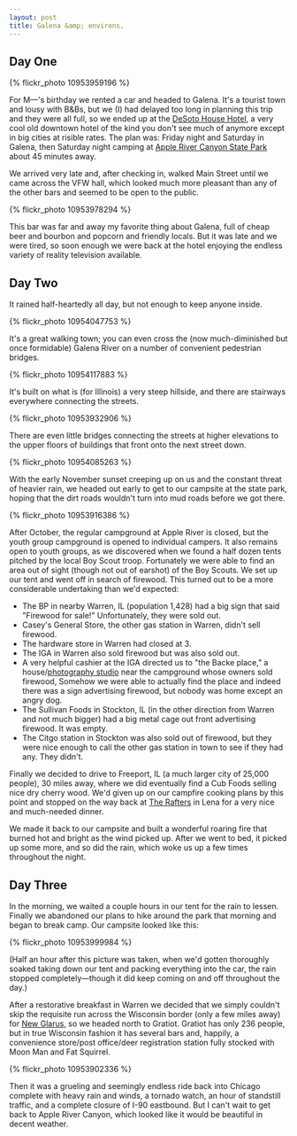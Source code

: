 ```yaml
---
layout: post
title: Galena &amp; environs.
---
```


## Day One

{% flickr_photo 10953959196 %}

For M&mdash;'s birthday we rented a car and headed to Galena. It's a tourist town and lousy with B&amp;Bs, but we (I) had delayed too long in planning this trip and they were all full, so we ended up at the <a href="http://www.desotohouse.com/">DeSoto House Hotel</a>, a very cool old downtown hotel of the kind you don't see much of anymore except in big cities at risible rates. The plan was: Friday night and Saturday in Galena, then Saturday night camping at <a href="http://dnr.state.il.us/Lands/landmgt/parks/R1/APPLE.HTM">Apple River Canyon State Park</a> about 45 minutes away.

We arrived very late and, after checking in, walked Main Street until we came across the VFW hall, which looked much more pleasant than any of the other bars and seemed to be open to the public.

{% flickr_photo 10953978294 %}

This bar was far and away my favorite thing about Galena, full of cheap beer and bourbon and popcorn and friendly locals. But it was late and we were tired, so soon enough we were back at the hotel enjoying the endless variety of reality television available.

## Day Two

It rained half-heartedly all day, but not enough to keep anyone inside.

{% flickr_photo 10954047753 %}

It's a great walking town; you can even cross the (now much-diminished but once formidable) Galena River on a number of convenient pedestrian bridges.

{% flickr_photo 10954117883 %}

It's built on what is (for Illinois) a very steep hillside, and there are stairways everywhere connecting the streets.

{% flickr_photo 10953932906 %}

There are even little bridges connecting the streets at higher elevations to the upper floors of buildings that front onto the next street down.

{% flickr_photo 10954085263 %}

With the early November sunset creeping up on us and the constant threat of heavier rain, we headed out early to get to our campsite at the state park, hoping that the dirt roads wouldn't turn into mud roads before we got there.

{% flickr_photo 10953916386 %}

After October, the regular campground at Apple River is closed, but the youth group campground is opened to individual campers. It also remains open to youth groups, as we discovered when we found a half dozen tents pitched by the local Boy Scout troop. Fortunately we were able to find an area out of sight (though not out of earshot) of the Boy Scouts. We set up our tent and went off in search of firewood. This turned out to be a more considerable undertaking than we'd expected:

- The BP in nearby Warren, IL (population 1,428) had a big sign that said "Firewood for sale!" Unfortunately, they were sold out.
- Casey's General Store, the other gas station in Warren, didn't sell firewood.
- The hardware store in Warren had closed at 3.
- The IGA in Warren also sold firewood but was also sold out.
- A very helpful cashier at the IGA directed us to "the Backe place," a house/<a href="http://www.backephotography.com/">photography studio</a> near the campground whose owners sold firewood, Somehow we were able to actually find the place and indeed there was a sign advertising firewood, but nobody was home except an angry dog.
- The Sullivan Foods in Stockton, IL (in the other direction from Warren and not much bigger) had a big metal cage out front advertising firewood. It was empty.
- The Citgo station in Stockton was also sold out of firewood, but they were nice enough to call the other gas station in town to see if they had any. They didn't.

Finally we decided to drive to Freeport, IL (a much larger city of 25,000 people), 30 miles away, where we did eventually find a Cub Foods selling nice dry cherry wood. We'd given up on our campfire cooking plans by this point and stopped on the way back at <a href="http://www.raftersonline.com/">The Rafters</a> in Lena for a very nice and much-needed dinner.

We made it back to our campsite and built a wonderful roaring fire that burned hot and bright as the wind picked up. After we went to bed, it picked up some more, and so did the rain, which woke us up a few times throughout the night.

## Day Three

In the morning, we waited a couple hours in our tent for the rain to lessen. Finally we abandoned our plans to hike around the park that morning and began to break camp. Our campsite looked like this:

{% flickr_photo 10953999984 %}

(Half an hour after this picture was taken, when we'd gotten thoroughly soaked taking down our tent and packing everything into the car, the rain stopped completely&mdash;though it did keep coming on and off throughout the day.)

After a restorative breakfast in Warren we decided that we simply couldn't skip the requisite run across the Wisconsin border (only a few miles away) for <a href="http://www.newglarusbrewing.com/">New Glarus</a>, so we headed north to Gratiot. Gratiot has only 236 people, but in true Wisconsin fashion it has several bars and, happily, a convenience store/post office/deer registration station fully stocked with Moon Man and Fat Squirrel.

{% flickr_photo 10953902336 %}

Then it was a grueling and seemingly endless ride back into Chicago complete with heavy rain and winds, a tornado watch, an hour of standstill traffic, and a complete closure of I-90 eastbound. But I can't wait to get back to Apple River Canyon, which looked like it would be beautiful in decent weather.